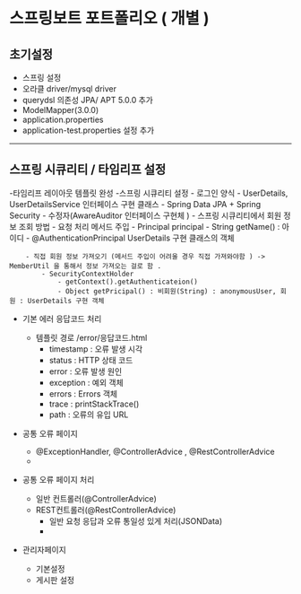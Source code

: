 # 스프링보트 포트폴리오 ( 개별 ) 

## 초기설정 
- 스프링 설정
- 오라클 driver/mysql driver
- querydsl 의존성 JPA/ APT 5.0.0 추가 
- ModelMapper(3.0.0)
- application.properties
- application-test.properties 설정 추가
***

## 스프링 시큐리티 / 타임리프 설정 
-타임리프 레이아웃 템플릿 완성
-스프링 시큐리티 설정 
	- 로그인 양식
	- UserDetails, UserDetailsService 인터페이스 구현 클래스 
	- Spring Data JPA + Spring Security - 수정자(AwareAuditor 인터페이스 구현체 )
	- 스프링 시큐리티에서 회원 정보 조회 방법
		- 요청 처리 메서드 주입
			- Principal principal - String getName() : 아이디 
			- @AuthenticationPrincipal UserDetails 구현 클래스의 객체 

		- 직접 회원 정보 가져오기 (메서드 주입이 어려울 경우 직접 가져와야함 ) -> MemberUtil 을 통해서 정보 가져오는 걸로 함 .
			- SecurityContextHolder
				- getContext().getAuthenticateion()
				- Object getPricipal() : 비회원(String) : anonymousUser, 회원 : UserDetails 구현 객체

* 기본 에러 응답코드 처리
	- 템플릿 경로 /error/응답코드.html
  		- timestamp : 오류 발생 시각
    	- status : HTTP 상태 코드
        - error : 오류 발생 원인
        - exception : 예외 객체
        - errors : Errors 객체 
        - trace : printStackTrace()
        - path : 오류의 유입 URL
  
* 공통 오류 페이지 
	- @ExceptionHandler, @ControllerAdvice , @RestControllerAdvice 
    - 

* 공통 오류 페이지 처리
	- 일반 컨트롤러(@ControllerAdvice)
	- REST컨트롤러(@RestControllerAdvice)
      - 일반 요청 응답과 오류 통일성 있게 처리(JSONData)
      - 


* 관리자페이지 
	- 기본설정
	- 게시판 설정 